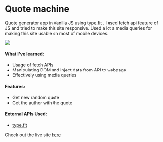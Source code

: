 # Quote machine

Quote generator app in Vanilla JS using [type.fit](https://type.fit/api/quotes) .
I used fetch api feature of JS and tried to make this site responsive. Used a lot a media queries for making this site usable on most of mobile devices.

![](https://i.postimg.cc/JzV8LT5b/Quotes-App.jpg)

#### What I've learned:

-   Usage of fetch APIs
-   Manipulating DOM and inject data from API to webpage
-   Effectively using media queries

#### Features:

-   Get new random quote
-   Get the author with the quote

#### External APIs Used:

-   [type.fit](`https://type.fit/api/quotes)

Check out the live site [here](https://quotes-app-1.netlify.app/)
